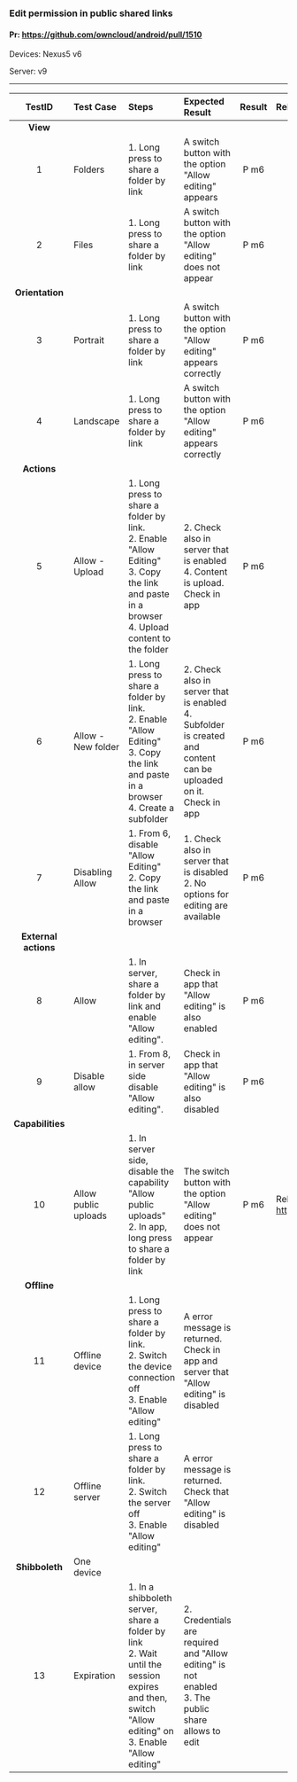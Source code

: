 ###  Edit permission in public shared links 

#### Pr: https://github.com/owncloud/android/pull/1510

Devices: Nexus5 v6

Server: v9


---

 
| TestID | Test Case | Steps | Expected Result | Result | Related Comment |
| :----: | :-------- | :---- | :-------------- | :----: | :-------------- |
|**View**||||||
|1|Folders|1. Long press to share a folder by link<br>| A switch button with the option "Allow editing" appears| P m6||
|2|Files|1. Long press to share a folder by link<br>| A switch button with the option "Allow editing" does not appear|P m6||
|**Orientation**||||||
|3|Portrait|1. Long press to share a folder by link<br>| A switch button with the option "Allow editing" appears correctly|P m6||
|4|Landscape|1. Long press to share a folder by link<br>| A switch button with the option "Allow editing" appears correctly|P m6||
|**Actions**||||||
|5|Allow - Upload|1. Long press to share a folder by link.<br>2. Enable "Allow Editing"<br>3. Copy the link and paste in a browser<br>4. Upload content to the folder| 2. Check also in server that is enabled<br>4. Content is upload. Check in app|P m6||
|6|Allow - New folder|1. Long press to share a folder by link.<br>2. Enable "Allow Editing"<br>3. Copy the link and paste in a browser<br>4. Create a subfolder|2. Check also in server that is enabled<br>4. Subfolder is created and content can be uploaded on it. Check in app|P m6||
|7|Disabling Allow|1. From 6, disable "Allow Editing"<br>2. Copy the link and paste in a browser|1. Check also in server that is disabled<br>2. No options for editing are available|P m6||
|**External actions**||||||
|8|Allow |1. In server, share a folder by link and enable "Allow editing".| Check in app that "Allow editing" is also enabled|P m6||
|9|Disable allow|1. From 8, in server side disable "Allow editing".| Check in app that "Allow editing" is also disabled|P m6||
|**Capabilities**||||||
|10|Allow public uploads|1. In server side, disable the capability "Allow public uploads"<br>2. In app, long press to share a folder by link| The switch button with the option "Allow editing" does not appear|P m6|Related to the server: https://github.com/owncloud/core/issues/23325|
|**Offline**||||||
|11|Offline device|1. Long press to share a folder by link.<br>2. Switch the device connection off<br>3. Enable "Allow editing"| A error message is returned. Check in app and server that "Allow editing" is disabled|||
|12|Offline server|1. Long press to share a folder by link.<br>2. Switch the server off<br>3. Enable "Allow editing"| A error message is returned. Check that "Allow editing" is disabled|||
|**Shibboleth**|One device|||||
|13|Expiration|1. In a shibboleth server, share a folder by link<br>2. Wait until the session expires and then, switch "Allow editing" on<br>3. Enable "Allow editing"| 2. Credentials are required and "Allow editing" is not enabled<br>3. The public share allows to edit|||

